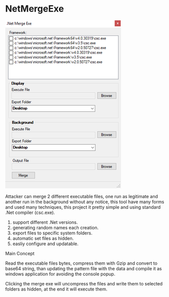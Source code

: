 # NetMergeExe

![alt text](https://github.com/proxytype/NetMergeExe/blob/master/exeMerge.png)

Attacker can merge 2 different executable files, one run as legitimate and another run in the background without any notice,
this tool have many forms and used many techniques, this project it pretty simple and using standard .Net compiler (csc.exe).

1. support different .Net versions.
2. generating random names each creation.
3. export files to specific system folders.
4. automatic set files as hidden.
5. easliy configure and updatable.


Main Concept

Read the executable files bytes, compress them with Gzip and convert to base64 string, 
than updating the pattern file with the data and compile it as windows application for avoiding the console popup.

Clicking the merge exe will uncompress the files and write them to selected folders as hidden, 
at the end it will execute them.


